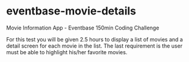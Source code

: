 # eventbase-movie-details
Movie Information App - Eventbase 150min Coding Challenge

For this test you will be given 2.5 hours to display a list of movies and a detail screen for each movie in the list. 
The last requirement is the user must be able to highlight his/her favorite movies. 
